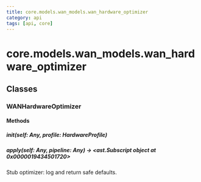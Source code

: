 ```yaml
---
title: core.models.wan_models.wan_hardware_optimizer
category: api
tags: [api, core]
---
```


# core.models.wan_models.wan_hardware_optimizer



## Classes

### WANHardwareOptimizer



#### Methods

##### __init__(self: Any, profile: HardwareProfile)



##### apply(self: Any, pipeline: Any) -> <ast.Subscript object at 0x0000019434501720>

Stub optimizer: log and return safe defaults.

